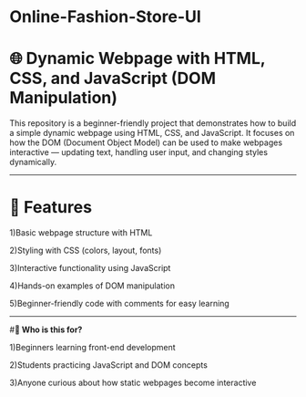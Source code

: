 # Online-Fashion-Store-UI

# **🌐 Dynamic Webpage with HTML, CSS, and JavaScript (DOM Manipulation)**

This repository is a beginner-friendly project that demonstrates how to build a simple dynamic webpage using HTML, CSS, and JavaScript.
It focuses on how the DOM (Document Object Model) can be used to make webpages interactive — updating text, handling user input, and changing styles dynamically.

-----------------------------------------------------------------------------------------------------------------------------

# **🚀 Features**

1)Basic webpage structure with HTML

2)Styling with CSS (colors, layout, fonts)

3)Interactive functionality using JavaScript

4)Hands-on examples of DOM manipulation

5)Beginner-friendly code with comments for easy learning

-----------------------------------------------------------------------------------------------------------------------------

#**🎯 Who is this for?**

1)Beginners learning front-end development

2)Students practicing JavaScript and DOM concepts

3)Anyone curious about how static webpages become interactive
